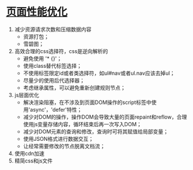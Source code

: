 # [页面性能优化](https://blog.csdn.net/riddle1981/article/details/78681191)

1. 减少资源请求次数和压缩数据内容
   * 资源打包；
   * 雪碧图；
2. 高效合理的css选择符，css是逆向解析的
   * 避免使用 '* {}'；
   * 使用class替代标签选择；
   * 不使用标签限定id或者类选择符，如ul#nav或者ul.nav应该去掉ul；
   * 尽量少的使用后代选择器；
   * 考虑继承属性，可以避免重新创建规则节点；
3. js层面优化
   * 解决渲染阻塞，在不涉及到页面DOM操作的script标签中使用'async'，'defer'特性；
   * 减少对DOM的操作，操作DOM会导致大量的页面repaint和reflow，合理使用js变量存储内容，循环结束后再一次写入DOM；
   * 减少对DOM元素的查询和修改，查询时可将其赋值给局部变量；
   * 使用JSON格式进行数据交互；
   * 让经常需要修改的节点脱离文档流；
4. 使用cdn加速
5. 精简css和js文件

